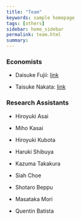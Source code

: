 ```yaml
---
title: "Team"
keywords: sample homepage
tags: [others]
sidebar: home_sidebar
permalink: team.html
summary:
---
```


### Economists

- Daisuke Fujii: [link](https://sites.google.com/site/fujii0622/home)

- Taisuke Nakata: [link](https://sites.google.com/site/taisukenakata/)

<!-- - Takeki Sunakawa (Technical Support): [link](https://tkksnk.github.io/) -->


### Research Assistants

- Hiroyuki Asai

- Miho Kasai

- Hiroyuki Kubota

- Haruki Shibuya

- Kazuma Takakura

- Siah Choe

- Shotaro Beppu

- Masataka Mori

- Quentin Batista
